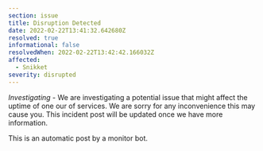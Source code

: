 ```yaml
---
section: issue
title: Disruption Detected
date: 2022-02-22T13:41:32.642680Z
resolved: true
informational: false
resolvedWhen: 2022-02-22T13:42:42.166032Z
affected:
  - Snikket
severity: disrupted
---
```

*Investigating* - We are investigating a potential issue that might affect the uptime of one our of services. We are sorry for any inconvenience this may cause you. This incident post will be updated once we have more information.

This is an automatic post by a monitor bot.
        